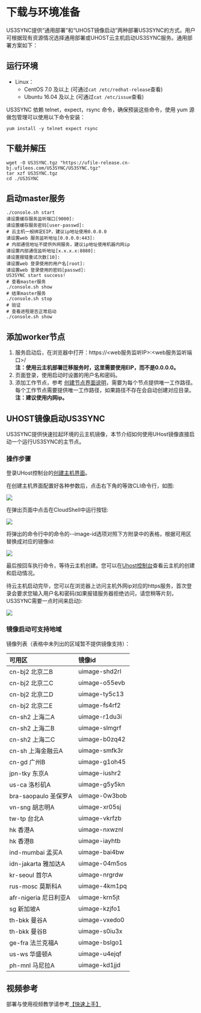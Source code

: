 # 下载与环境准备

US3SYNC提供“通用部署”和“UHOST镜像启动”两种部署US3SYNC的方式。用户可根据现有资源情况选择通用部署或UHOST云主机启动US3SYNC服务。通用部署方案如下：

## 运行环境

- Linux：
  - CentOS 7.0 及以上 (可通过`cat /etc/redhat-release`查看)
  - Ubuntu 16.04 及以上 (可通过`cat /etc/issue`查看)

US3SYNC 依赖 telnet，expect，rsync 命令，确保预装这些命令，使用 yum 源做包管理可以使用以下命令安装：

```
yum install -y telnet expect rsync
```

## 下载并解压

```
wget -O US3SYNC.tgz "https://ufile-release.cn-bj.ufileos.com/US3SYNC/US3SYNC.tgz" 
tar xzf US3SYNC.tgz
cd ./US3SYNC
```

## 启动master服务

```
./console.sh start
请设置缓存服务监听端口[9000]:
请设置缓存服务密码[user-passwd]:
# 云主机一般绑定EIP，建议ip地址使用0.0.0.0
请设置web 服务监听地址[0.0.0.0:443]:
# 内部通信地址不提供外网服务，建议ip地址使用机器内网ip
请设置内部通信监听地址[x.x.x.x:8080]:
请设置报错重试次数[10]:
请设置web 登录使用的用户名[root]: 
请设置web 登录使用的密码[passwd]: 
US3SYNC start success!
# 查看master服务
./console.sh show
# 结束master服务
./console.sh stop
# 验证
# 查看进程是否正常启动
./console.sh show
```

## 添加worker节点

1. 服务启动后，在浏览器中打开：https://<web服务监听IP>:<web服务监听端口>/<br>**注：使用云主机部署迁移服务时，这里需要使用EIP，而不是0.0.0.0。**
2. 页面登录，使用启动时设置的用户名和密码。
3. 添加工作节点，参考 [创建节点界面说明](/ufile/tools/us3sync/quickaccess?id=创建节点界面说明)，需要为每个节点提供唯一工作路径。
   每个工作节点需要提供唯一工作路径，如果路径不存在会自动创建对应目录。<br>**注：建议使用内网ip。**

## UHOST镜像启动US3SYNC

US3SYNC提供快速拉起环境的云主机镜像，本节介绍如何使用UHost镜像直接启动一个运行US3SYNC的主节点。

### 操作步骤

登录UHost控制台的[创建主机界面](https://console.ucloud.cn/uhost/uhost/create)。

在创建主机界面配置好各种参数后，点击右下角的等效CLI命令行，如图:

![](http://ufile-release.cn-bj.ufileos.com/us3sync/doc/cli_command.png)

在弹出页面中点击在CloudShell中运行按钮:

![](http://ufile-release.cn-bj.ufileos.com/us3sync/doc/run_cloudshell.png)

将弹出的命令行中的命令的--image-id选项对照下方附录中的表格，根据可用区替换成对应的镜像id:

![](http://ufile-release.cn-bj.ufileos.com/us3sync/doc/replace_image_id.png)

最后按回车执行命令，等待云主机创建。您可以在[Uhost控制台](https://console.ucloud.cn/uhost/uhost)查看云主机的创建和启动情况。

待云主机启动完毕，您可以在浏览器上访问主机外网ip对应的https服务，首次登录会要求您输入用户名和密码(如果报错服务器拒绝访问，请您稍等片刻，US3SYNC需要一点时间来启动):

![](http://ufile-release.cn-bj.ufileos.com/us3sync/doc/user_passwd.png)

### 镜像启动可支持地域

镜像列表（表格中未列出的区域暂不提供镜像支持）：

| 可用区                | 镜像id        |
| :-------------------- | :------------ |
| cn-bj2 北京二B        | uimage-shd2rl |
| cn-bj2 北京二C        | uimage-o55evb |
| cn-bj2 北京二D        | uimage-ty5c13 |
| cn-bj2 北京二E        | uimage-fs4rf2 |
| cn-sh2 上海二A        | uimage-r1du3i |
| cn-sh2 上海二B        | uimage-slmgrf |
| cn-sh2 上海二C        | uimage-b0zq42 |
| cn-sh 上海金融云A     | uimage-smfk3r |
| cn-gd 广州B           | uimage-g1oh45 |
| jpn-tky 东京A         | uimage-iushr2 |
| us-ca 洛杉矶A         | uimage-g5y5kn |
| bra-saopaulo 圣保罗A  | uimage-0w3bob |
| vn-sng 胡志明A        | uimage-xr05sj |
| tw-tp 台北A           | uimage-vkrfzb |
| hk 香港A              | uimage-nxwznl |
| hk 香港B              | uimage-iayhtb |
| ind-mumbai 孟买A      | uimage-bai4bw |
| idn-jakarta 雅加达A   | uimage-04m5os |
| kr-seoul 首尔A        | uimage-nrgrdw |
| rus-mosc 莫斯科A      | uimage-4km1pq |
| afr-nigeria 尼日利亚A | uimage-krn5jt |
| sg 新加坡A            | uimage-kzjfo1 |
| th-bkk 曼谷A          | uimage-vxedo0 |
| th-bkk 曼谷B          | uimage-s0iu3x |
| ge-fra 法兰克福A      | uimage-bslgo1 |
| us-ws 华盛顿A         | uimage-u4ejqf |
| ph-mnl 马尼拉A        | uimage-kd1jjd |

## 视频参考

部署与使用视频教学请参考[【快速上手】](/ufile/tools/us3sync/quickaccess?id=视频教学
)

